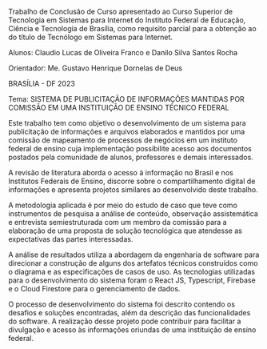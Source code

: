 Trabalho de Conclusão de Curso apresentado ao Curso Superior de Tecnologia em Sistemas para Internet do Instituto Federal de Educação, Ciência e Tecnologia de Brasília, como requisito parcial para a obtenção ao do título de Tecnólogo em Sistemas para Internet.

Alunos: Claudio Lucas de Oliveira Franco e Danilo Silva Santos Rocha

Orientador: Me. Gustavo Henrique Dornelas de Deus

BRASÍLIA - DF 2023

Tema: SISTEMA DE PUBLICITAÇÃO DE INFORMAÇÕES MANTIDAS POR COMISSÃO EM UMA INSTITUIÇÃO DE ENSINO TÉCNICO FEDERAL

Este trabalho tem como objetivo o desenvolvimento de um sistema para publicitação de informações e arquivos elaborados e mantidos por uma comissão de mapeamento de processos de negócios em um instituto federal de ensino cuja implementação possibilite acesso aos documentos postados pela comunidade de alunos, professores e demais interessados.

A revisão de literatura aborda o acesso à informação no Brasil e nos Institutos Federais de Ensino, discorre sobre o compartilhamento digital de informações e apresenta projetos similares ao desenvolvido deste trabalho.

A metodologia aplicada é por meio do estudo de caso que teve como instrumentos de pesquisa a análise de conteúdo, observação assistemática e entrevista semiestruturada com um membro da comissão para a elaboração de uma proposta de solução tecnológica que atendesse as expectativas das partes interessadas.

A análise de resultados utiliza a abordagem da engenharia de software para direcionar a construção de alguns dos artefatos técnicos construídos como o diagrama e as especificações de casos de uso. As tecnologias utilizadas para o desenvolvimento do sistema foram o React JS, Typescript, Firebase e o Cloud Firestore para o gerenciamento de dados.

O processo de desenvolvimento do sistema foi descrito contendo os desafios e soluções encontradas, além da descrição das funcionalidades do software. A realização desse projeto pode contribuir para facilitar a divulgação e acesso às informações oriundas de uma instituição de ensino federal.
